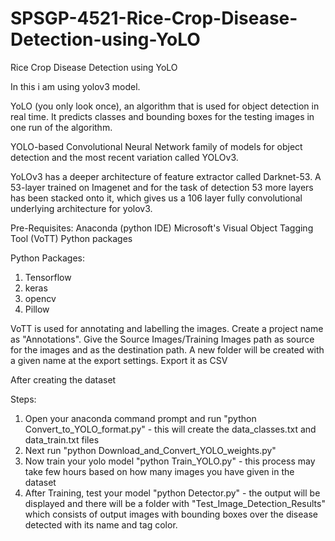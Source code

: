 # SPSGP-4521-Rice-Crop-Disease-Detection-using-YoLO
Rice Crop Disease Detection using YoLO

In this i am using yolov3 model.

YoLO (you only look once), an algorithm that is used for object detection in real time. It predicts classes and bounding boxes for the testing images in one run of the algorithm.

YOLO-based Convolutional Neural Network family of models for object detection and the most recent variation called YOLOv3.

YoLOv3 has a deeper architecture of feature extractor called Darknet-53. A 53-layer trained on Imagenet and for the task of detection 53 more layers has been stacked onto it, which gives us a 106 layer fully convolutional underlying architecture for yolov3.

Pre-Requisites:
Anaconda (python IDE)
Microsoft's Visual Object Tagging Tool (VoTT)
Python packages

Python Packages:
1. Tensorflow
2. keras
3. opencv
4. Pillow

VoTT is used for annotating and labelling the images.
Create a project name as "Annotations". Give the Source Images/Training Images path as source for the images and as the destination path. A new folder will be created with a given name at the export settings. Export it as CSV

After creating the dataset

Steps:
1. Open your anaconda command prompt and run "python Convert_to_YOLO_format.py" - this will create the data_classes.txt and data_train.txt files
2. Next run "python Download_and_Convert_YOLO_weights.py" 
3. Now train your yolo model "python Train_YOLO.py" - this process may take few hours based on how many images you have given in the dataset
4. After Training, test your model "python Detector.py" - the output will be displayed and there will be a folder with "Test_Image_Detection_Results" which consists of output images with bounding boxes over the disease detected with its name and tag color.

